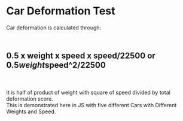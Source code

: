 # Car Deformation Test
Car deformation is calculated through:
 ## <br> 0.5 x weight x speed x speed/22500 or 0.5*weight*speed^2/22500
<br>
<br> It is half of product of weight with square of speed divided by total deformation score.
<br>
This is demonstrated here in JS with five different Cars with Different Weights and Speed.
